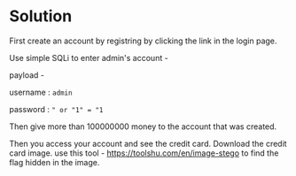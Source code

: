 # Solution

First create an account by registring by clicking the link in the login page.

Use simple SQLi to enter admin's account -

payload -

username : `admin`

password : `" or "1" = "1`


Then give more than 100000000 money to the account that was created.

Then you access your account and see the credit card. Download the credit card image.
use this tool - https://toolshu.com/en/image-stego to find the flag hidden in the image.